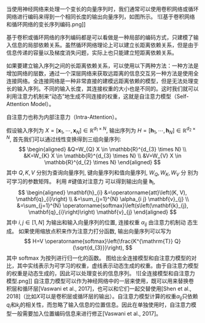 当使用神经网络来处理一个变长的向量序列时，我们通常可以使用卷积网络或循环网络进行编码来得到一个相同长度的输出向量序列，如图所示。
![[基于卷积网络和循环网络的变长序列编码.png]]

基于卷积或循环网络的序列编码都是可以看做是一种局部的编码方式，只建模了输入信息的局部依赖关系。虽然循环网络理论上可以建立长距离依赖关系，但是由于信息传递的容量以及梯度消失问题，实际上也只能建立短距离依赖关系。

如果要建立输入序列之间的长距离依赖关系，可以使用以下两种方法：一种方法是增加网络的层数，通过一个深层网络来获取远距离的信息交互另一种方法是使用全连接网络。全连接网络是一种非常直接的建模远距离依赖的模型，但是无法处理变长的输入序列。不同的输入长度，其连接权重的大小也是不同的。这时我们就可以利用注意力机制来“动态”地生成不同连接的权重，这就是自注意力模型（Self-Attention Model）。

自注意力也称为内部注意力（Intra-Attention）。

假设输入序列为 $X=\left[\mathbf{x}_{1}, \cdots, \mathbf{x}_{N}\right] \in \mathbb{R}^{d_{1} \times N}$, 输出序列为 $H=\left[\mathbf{h}_{1}, \cdots, \mathbf{h}_{N}\right] \in \mathbb{R}^{d_{2} \times N}$, 首先我们可以通过线性变换得到三组向量序列:
$$
\begin{aligned}
&Q=W_{Q} X \in \mathbb{R}^{d_{3} \times N} \\
&K=W_{K} X \in \mathbb{R}^{d_{3} \times N} \\
&V=W_{V} X \in \mathbb{R}^{d_{2} \times N}
\end{aligned}
$$
其中 $Q, K, V$ 分别为查询向量序列, 键向量序列和值向量序列, $W_{Q}, W_{K}, W_{V}$ 分 别为可学习的参数矩阵。
利用 #键值对注意力 可以得到输出向量 $\mathbf{h}_{i}$,
$$
\begin{aligned}
\mathbf{h}_{i} &=\operatorname{att}\left((K, V), \mathbf{q}_{i}\right) \\
&=\sum_{j=1}^{N} \alpha_{i j} \mathbf{v}_{j} \\
&=\sum_{j=1}^{N} \operatorname{softmax}\left(s\left(\mathbf{k}_{j}, \mathbf{q}_{i}\right)\right) \mathbf{v}_{j}
\end{aligned}
$$
其中 $i, j \in[1, N]$ 为输出和输入向量序列的位置, 连接权重 $\alpha_{i j}$ 由注意力机制动 态生成。
如果使用缩放点积来作为注意力打分函数, 输出向量序列可以写为
$$
H=V \operatorname{softmax}\left(\frac{K^{\mathrm{T}} Q}{\sqrt{d_{3}}}\right),
$$
其中 softmax 为按列进行归一化的函数。
图给出全连接模型和自注意力模型的对比，其中实线表示为可学习的权重，虚线表示动态生成的权重。由于自注意力模型的权重是动态生成的，因此可以处理变长的信息序列。
![[全连接模型和自注意力模型.png]]
自注意力模型可以作为神经网络中的一层来使用，既可以用来替换卷积层和循环层[Vaswani et al., 2017]，也可以和它们一起交替使用[Shen et al., 2018]（比如$X$可以是卷积层或循环层的输出）。自注意力模型计算的权重$α_{ij}$只依赖$q_i$和$k_j$的相关性，而忽略了输入信息的位置信息。因此在单独使用时，自注意力模型一般需要加入位置编码信息来进行修正[Vaswani et al., 2017]。